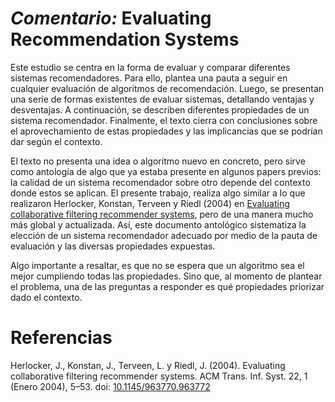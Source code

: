 # _Comentario:_ Evaluating Recommendation Systems

Este estudio se centra en la forma de evaluar y comparar diferentes sistemas recomendadores. Para ello, plantea una pauta a seguir en cualquier evaluación de algoritmos de recomendación. Luego, se presentan una serie de formas existentes de evaluar sistemas, detallando ventajas y desventajas. A continuación, se describen diferentes propiedades de un sistema recomendador. Finalmente, el texto cierra con conclusiones sobre el aprovechamiento de estas propiedades y las implicancias que se podrían dar según el contexto.

El texto no presenta una idea o algoritmo nuevo en concreto, pero sirve como antología de algo que ya estaba presente en algunos papers previos: la calidad de un sistema recomendador sobre otro depende del contexto donde estos se aplican. El presente trabajo, realiza algo similar a lo que realizaron Herlocker, Konstan, Terveen y Riedl (2004) en [Evaluating collaborative filtering recommender systems](https://dl.acm.org/doi/abs/10.1145/963770.963772), pero de una manera mucho más global y actualizada. Así, este documento antológico sistematiza la elección de un sistema recomendador adecuado por medio de la pauta de evaluación y las diversas propiedades expuestas.

Algo importante a resaltar, es que no se espera que un algoritmo sea el mejor cumpliendo todas las propiedades. Sino que, al momento de plantear el problema, una de las preguntas a responder es qué propiedades priorizar dado el contexto.

# Referencias

Herlocker, J., Konstan, J., Terveen, L. y Riedl, J. (2004). Evaluating collaborative filtering recommender systems. ACM Trans. Inf. Syst. 22, 1 (Enero 2004), 5–53. doi: [10.1145/963770.963772](doi.org/10.1145/963770.963772)
